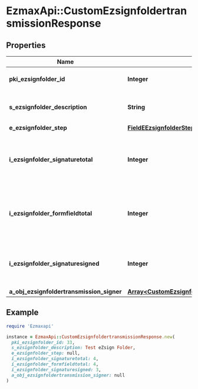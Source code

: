 # EzmaxApi::CustomEzsignfoldertransmissionResponse

## Properties

| Name | Type | Description | Notes |
| ---- | ---- | ----------- | ----- |
| **pki_ezsignfolder_id** | **Integer** | The unique ID of the Ezsignfolder |  |
| **s_ezsignfolder_description** | **String** | The description of the Ezsignfolder |  |
| **e_ezsignfolder_step** | [**FieldEEzsignfolderStep**](FieldEEzsignfolderStep.md) |  |  |
| **i_ezsignfolder_signaturetotal** | **Integer** | The number of total signatures that were requested in the Ezsignfolder |  |
| **i_ezsignfolder_formfieldtotal** | **Integer** | The number of total form fields that were requested in the Ezsignfolder |  |
| **i_ezsignfolder_signaturesigned** | **Integer** | The number of signatures that were signed in the Ezsignfolder. |  |
| **a_obj_ezsignfoldertransmission_signer** | [**Array&lt;CustomEzsignfoldertransmissionSignerResponse&gt;**](CustomEzsignfoldertransmissionSignerResponse.md) |  |  |

## Example

```ruby
require 'Ezmaxapi'

instance = EzmaxApi::CustomEzsignfoldertransmissionResponse.new(
  pki_ezsignfolder_id: 33,
  s_ezsignfolder_description: Test eZsign Folder,
  e_ezsignfolder_step: null,
  i_ezsignfolder_signaturetotal: 4,
  i_ezsignfolder_formfieldtotal: 4,
  i_ezsignfolder_signaturesigned: 3,
  a_obj_ezsignfoldertransmission_signer: null
)
```

